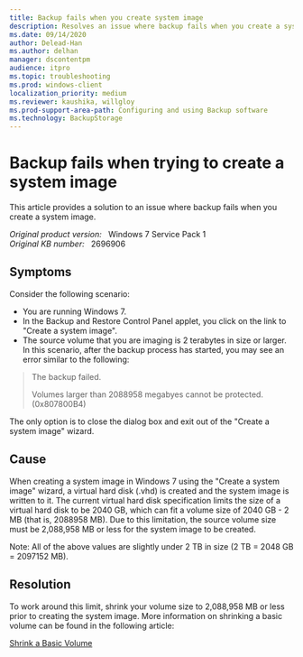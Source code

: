 ```yaml
---
title: Backup fails when you create system image
description: Resolves an issue where backup fails when you create a system image.
ms.date: 09/14/2020
author: Delead-Han
ms.author: delhan
manager: dscontentpm
audience: itpro
ms.topic: troubleshooting
ms.prod: windows-client
localization_priority: medium
ms.reviewer: kaushika, willgloy
ms.prod-support-area-path: Configuring and using Backup software
ms.technology: BackupStorage 
---
```

# Backup fails when trying to create a system image

This article provides a solution to an issue where backup fails when you create a system image.

_Original product version:_ &nbsp; Windows 7 Service Pack 1  
_Original KB number:_ &nbsp; 2696906

## Symptoms

Consider the following scenario:

- You are running Windows 7.
- In the Backup and Restore Control Panel applet, you click on the link to "Create a system image".
- The source volume that you are imaging is 2 terabytes in size or larger.
In this scenario, after the backup process has started, you may see an error similar to the following:

> The backup failed.  
>
> Volumes larger than 2088958 megabyes cannot be protected. (0x807800B4)

The only option is to close the dialog box and exit out of the "Create a system image" wizard.

## Cause

When creating a system image in Windows 7 using the "Create a system image" wizard, a virtual hard disk (.vhd) is created and the system image is written to it. The current virtual hard disk specification limits the size of a virtual hard disk to be 2040 GB, which can fit a volume size of 2040 GB - 2 MB (that is, 2088958 MB). Due to this limitation, the source volume size must be 2,088,958 MB or less for the system image to be created.

Note: All of the above values are slightly under 2 TB in size (2 TB = 2048 GB = 2097152 MB).

## Resolution

To work around this limit, shrink your volume size to 2,088,958 MB or less prior to creating the system image. More information on shrinking a basic volume can be found in the following article:

[Shrink a Basic Volume](https://technet.microsoft.com/library/cc731894.aspx)
